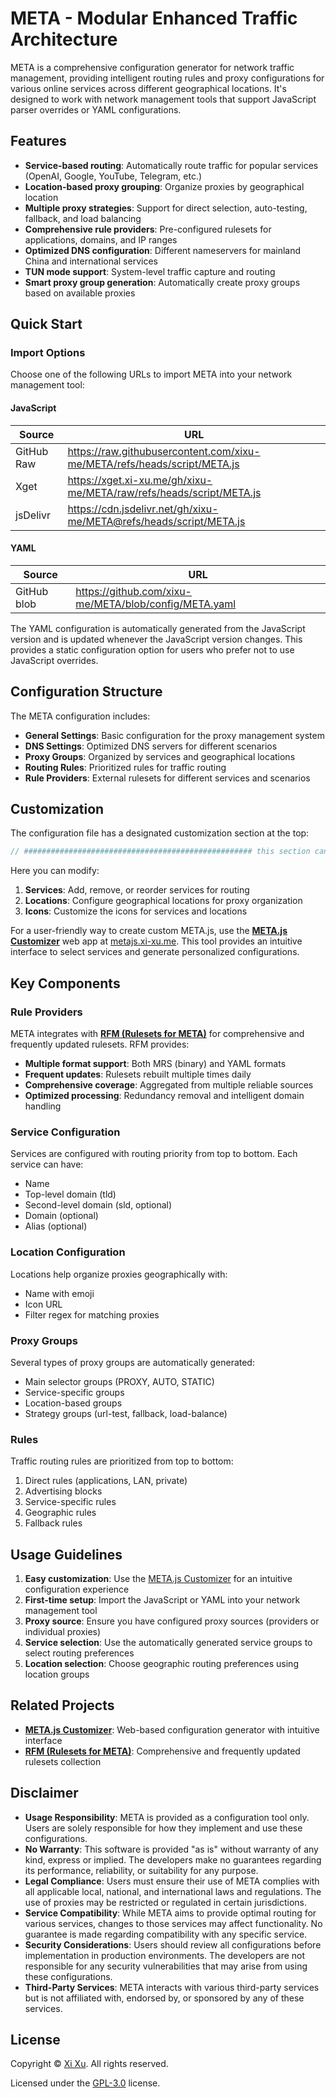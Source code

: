 # META - Modular Enhanced Traffic Architecture

META is a comprehensive configuration generator for network traffic management, providing intelligent routing rules and proxy configurations for various online services across different geographical locations. It's designed to work with network management tools that support JavaScript parser overrides or YAML configurations.

## Features

- **Service-based routing**: Automatically route traffic for popular services (OpenAI, Google, YouTube, Telegram, etc.)
- **Location-based proxy grouping**: Organize proxies by geographical location
- **Multiple proxy strategies**: Support for direct selection, auto-testing, fallback, and load balancing
- **Comprehensive rule providers**: Pre-configured rulesets for applications, domains, and IP ranges
- **Optimized DNS configuration**: Different nameservers for mainland China and international services
- **TUN mode support**: System-level traffic capture and routing
- **Smart proxy group generation**: Automatically create proxy groups based on available proxies

## Quick Start

### Import Options

Choose one of the following URLs to import META into your network management tool:

#### JavaScript

| Source | URL |
|--------|-----|
| GitHub Raw | <https://raw.githubusercontent.com/xixu-me/META/refs/heads/script/META.js> |
| Xget | <https://xget.xi-xu.me/gh/xixu-me/META/raw/refs/heads/script/META.js> |
| jsDelivr | <https://cdn.jsdelivr.net/gh/xixu-me/META@refs/heads/script/META.js> |

#### YAML

| Source | URL |
|--------|-----|
| GitHub blob | <https://github.com/xixu-me/META/blob/config/META.yaml> |

The YAML configuration is automatically generated from the JavaScript version and is updated whenever the JavaScript version changes. This provides a static configuration option for users who prefer not to use JavaScript overrides.

## Configuration Structure

The META configuration includes:

- **General Settings**: Basic configuration for the proxy management system
- **DNS Settings**: Optimized DNS servers for different scenarios
- **Proxy Groups**: Organized by services and geographical locations
- **Routing Rules**: Prioritized rules for traffic routing
- **Rule Providers**: External rulesets for different services and scenarios

## Customization

The configuration file has a designated customization section at the top:

```javascript
// ################################################### this section can be flexibly customized ###################################################
```

Here you can modify:

1. **Services**: Add, remove, or reorder services for routing
2. **Locations**: Configure geographical locations for proxy organization
3. **Icons**: Customize the icons for services and locations

For a user-friendly way to create custom META.js, use the **[META.js Customizer](https://github.com/xixu-me/META.js-Customizer)** web app at [metajs.xi-xu.me](https://metajs.xi-xu.me). This tool provides an intuitive interface to select services and generate personalized configurations.

## Key Components

### Rule Providers

META integrates with **[RFM (Rulesets for META)](https://github.com/xixu-me/RFM)** for comprehensive and frequently updated rulesets. RFM provides:

- **Multiple format support**: Both MRS (binary) and YAML formats
- **Frequent updates**: Rulesets rebuilt multiple times daily
- **Comprehensive coverage**: Aggregated from multiple reliable sources
- **Optimized processing**: Redundancy removal and intelligent domain handling

### Service Configuration

Services are configured with routing priority from top to bottom. Each service can have:

- Name
- Top-level domain (tld)
- Second-level domain (sld, optional)
- Domain (optional)
- Alias (optional)

### Location Configuration

Locations help organize proxies geographically with:

- Name with emoji
- Icon URL
- Filter regex for matching proxies

### Proxy Groups

Several types of proxy groups are automatically generated:

- Main selector groups (PROXY, AUTO, STATIC)
- Service-specific groups
- Location-based groups
- Strategy groups (url-test, fallback, load-balance)

### Rules

Traffic routing rules are prioritized from top to bottom:

1. Direct rules (applications, LAN, private)
2. Advertising blocks
3. Service-specific rules
4. Geographic rules
5. Fallback rules

## Usage Guidelines

1. **Easy customization**: Use the [META.js Customizer](https://github.com/xixu-me/META.js-Customizer) for an intuitive configuration experience
2. **First-time setup**: Import the JavaScript or YAML into your network management tool
3. **Proxy source**: Ensure you have configured proxy sources (providers or individual proxies)
4. **Service selection**: Use the automatically generated service groups to select routing preferences
5. **Location selection**: Choose geographic routing preferences using location groups

## Related Projects

- **[META.js Customizer](https://github.com/xixu-me/META.js-Customizer)**: Web-based configuration generator with intuitive interface
- **[RFM (Rulesets for META)](https://github.com/xixu-me/RFM)**: Comprehensive and frequently updated rulesets collection

## Disclaimer

- **Usage Responsibility**: META is provided as a configuration tool only. Users are solely responsible for how they implement and use these configurations.
- **No Warranty**: This software is provided "as is" without warranty of any kind, express or implied. The developers make no guarantees regarding its performance, reliability, or suitability for any purpose.
- **Legal Compliance**: Users must ensure their use of META complies with all applicable local, national, and international laws and regulations. The use of proxies may be restricted or regulated in certain jurisdictions.
- **Service Compatibility**: While META aims to provide optimal routing for various services, changes to those services may affect functionality. No guarantee is made regarding compatibility with any specific service.
- **Security Considerations**: Users should review all configurations before implementation in production environments. The developers are not responsible for any security vulnerabilities that may arise from using these configurations.
- **Third-Party Services**: META interacts with various third-party services but is not affiliated with, endorsed by, or sponsored by any of these services.

## License

Copyright &copy; [Xi Xu](https://xi-xu.me). All rights reserved.

Licensed under the [GPL-3.0](LICENSE) license.  
